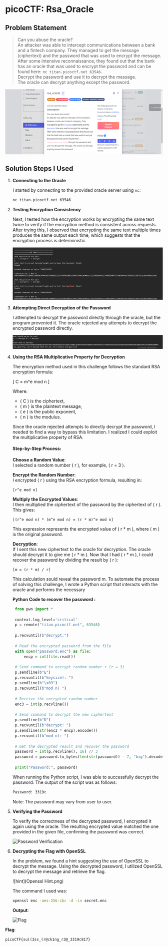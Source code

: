 # picoCTF: Rsa_Oracle

## Problem Statement
> Can you abuse the oracle?  
> An attacker was able to intercept communications between a bank and a fintech company. They managed to get the message (ciphertext) and the password that was used to encrypt the message.  
> After some intensive reconnaissance, they found out that the bank has an oracle that was used to encrypt the password and can be found here: `nc titan.picoctf.net 63546`.  
> Decrypt the password and use it to decrypt the message.  
> The oracle can decrypt anything except the password.

![Problem Image](Rsa_Oracle.png)

## Solution Steps I Used

1. **Connecting to the Oracle**

   I started by connecting to the provided oracle server using `nc`:
   ```bash
   nc titan.picoctf.net 63546
   ```
   
2. **Testing Encryption Consistency**

    Next, I tested how the encryption works by encrypting the same text twice to verify if the encryption method is consistent across        requests. After trying this, I observed that encrypting the same text multiple times produces the same output each time, which           suggests that the encryption process is deterministic.

    ![Testing Encryption Consistency](Enc_Check.png)

3. **Attempting Direct Decryption of the Password**

    I attempted to decrypt the password directly through the oracle, but the program prevented it. The oracle rejected any attempts to        decrypt the encrypted password directly.

    ![Testing Encryption Consistency](Dec_check.png)

4. **Using the RSA Multiplicative Property for Decryption**

    The encryption method used in this challenge follows the standard RSA encryption formula:

    \[
    C = m^e mod n
    \]
    
    Where:
    - \( C \) is the ciphertext,
    - \( m \) is the plaintext message,
    - \( e \) is the public exponent,
    - \( n \) is the modulus.
    
    Since the oracle rejected attempts to directly decrypt the password, I needed to find a way to bypass this limitation. I realized I      could exploit the multiplicative property of RSA.
    
    #### Step-by-Step Process:
    
   **Choose a Random Value**:  
       I selected a random number \( r \), for example, \( r = 3 \).
    
     **Encrypt the Random Number**:  
       I encrypted \( r \) using the RSA encryption formula, resulting in:
 
       [r^e mod n]
       
    
    **Multiply the Encrypted Values**:  
       I then multiplied the ciphertext of the password by the ciphertext of \( r \). This gives:
    
       [(r^e mod n) * (m^e mod n) = (r * m)^e mod n]
       
    
      This expression represents the encrypted value of \( r * m \), where \( m \) is the original password.
    
    **Decryption**:  
       If I sent this new ciphertext to the oracle for decryption. The oracle should decrypt it to give me \( r * m \).
       Now that I had \( r * m \), I could recover the password by dividing the result by \( r \):
    
       [m = (r * m) / r]
    
      This calculation sould reveal the password m.
      To automate the process of solving this challenge, I wrote a Python script that interacts with the oracle and performs the               necessary

   **Python Code to recover the password :**
   ```python
    from pwn import *
    
    context.log_level='critical'
    p = remote("titan.picoctf.net", 63546)
    
    p.recvuntil(b"decrypt.")
    
    # Read the encrypted password from the file
    with open("password.enc") as file:
        encp = int(file.read())
    
    # Send command to encrypt random number r (r = 3)
    p.sendline(b"E")
    p.recvuntil(b"keysize): ")
    p.sendline(b"\x03")
    p.recvuntil(b"mod n) ")
    
    # Receive the encrypted random number
    enc3 = int(p.recvline())
    
    # Send command to decrypt the new ciphertext
    p.sendline(b"D")
    p.recvuntil(b"decrypt: ")
    p.sendline(str(enc3 * encp).encode())
    p.recvuntil(b"mod n): ")
    
    # Get the decrypted result and recover the password
    password = int(p.recvline(), 16) // 3
    password = password.to_bytes(len(str(password)) - 7, "big").decode("utf-8")
    
    print("Password:", password)
    ```


   When running the Python script, I was able to successfully decrypt the password. The output of the script was as follows:


 
    ```bash
    Password: 3319c
    ```
 

   Note: The password may vary from user to user.
    
5. **Verifying the Password**
    
    To verify the correctness of the decrypted password, I encrypted it again using the oracle. The resulting encrypted value matched        the one provided in the given file, confirming the password was correct.
    
    ![Password Verification](pass_var.png)
    
6. **Decrypting the Flag with OpenSSL**
    
    In the problem, we found a hint suggesting the use of OpenSSL to decrypt the message. Using the decrypted password, I utilized           OpenSSL to decrypt the message and retrieve the flag.
    
    ![hint](Openssl Hint.png)
    
    The command I used was:
    
    ```bash
    openssl enc -aes-256-cbc -d -in secret.enc
    ```
    
    **Output**:
    
    ![Flag](flag.png)

**Flag**:
```flag
picoCTF{su((3ss_(r@ck1ng_r3@_3319c817}
```
